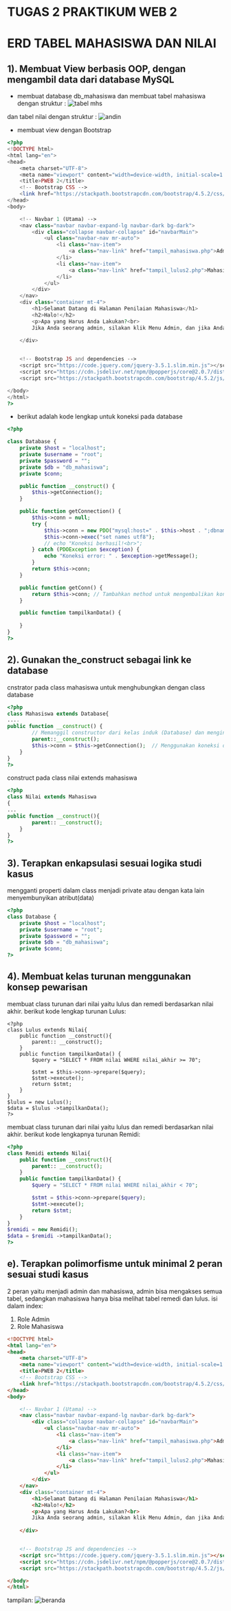 # TUGAS 2 PRAKTIKUM WEB 2
# ERD TABEL MAHASISWA DAN NILAI
## 1). Membuat View berbasis OOP, dengan mengambil data dari database MySQL

- membuat database db_mahasiswa dan membuat tabel mahasiswa dengan struktur :
![tabel mhs](https://github.com/user-attachments/assets/8afa624c-9c8c-4c79-91ca-0a00b27d64ec)

dan tabel nilai dengan struktur :
![andin](https://github.com/user-attachments/assets/efd58f1f-00e6-44c6-b397-85275b2799d5)

- membuat view dengan Bootstrap
```php
<?php
<!DOCTYPE html>
<html lang="en">
<head>
    <meta charset="UTF-8">
    <meta name="viewport" content="width=device-width, initial-scale=1.0">
    <title>PWEB 2</title>
    <!-- Bootstrap CSS -->
    <link href="https://stackpath.bootstrapcdn.com/bootstrap/4.5.2/css/bootstrap.min.css" rel="stylesheet">
</head>
<body>

    <!-- Navbar 1 (Utama) -->
    <nav class="navbar navbar-expand-lg navbar-dark bg-dark">
        <div class="collapse navbar-collapse" id="navbarMain">
            <ul class="navbar-nav mr-auto">
                <li class="nav-item">
                    <a class="nav-link" href="tampil_mahasiswa.php">Admin<span class="sr-only">(current)</span></a>
                </li>
                <li class="nav-item">
                    <a class="nav-link" href="tampil_lulus2.php">Mahasiswa</a>
                </li>
            </ul>
        </div>
    </nav>
    <div class="container mt-4">
        <h1>Selamat Datang di Halaman Penilaian Mahasiswa</h1>
        <h2>Halo!</h2>
        <p>Apa yang Harus Anda Lakukan?<br>
        Jika Anda seorang admin, silakan klik Menu Admin, dan jika Anda seorang mahasiswa, silakan klik Mahasiswa.</p>
        
    </div>


    <!-- Bootstrap JS and dependencies -->
    <script src="https://code.jquery.com/jquery-3.5.1.slim.min.js"></script>
    <script src="https://cdn.jsdelivr.net/npm/@popperjs/core@2.0.7/dist/umd/popper.min.js"></script>
    <script src="https://stackpath.bootstrapcdn.com/bootstrap/4.5.2/js/bootstrap.min.js"></script>

</body>
</html>
?>
```

- berikut adalah kode lengkap untuk koneksi pada database
```php
<?php

class Database {
    private $host = "localhost";
    private $username = "root";
    private $password = "";
    private $db = "db_mahasiswa";
    private $conn; 

    public function __construct() {
        $this->getConnection();
    }

    public function getConnection() {
        $this->conn = null;
        try {
            $this->conn = new PDO("mysql:host=" . $this->host . ";dbname=" . $this->db, $this->username, $this->password);
            $this->conn->exec("set names utf8");
            // echo "Koneksi berhasil!<br>";
        } catch (PDOException $exception) {
            echo "Koneksi error: " . $exception->getMessage();
        }
        return $this->conn;
    }

    public function getConn() {
        return $this->conn; // Tambahkan method untuk mengembalikan koneksi
    }

    public function tampilkanData() {
        
    }
}
?>
```

## 2). Gunakan the_construct sebagai link ke database 
cnstrator pada class mahasiswa untuk menghubungkan dengan class database
```php
<?php
class Mahasiswa extends Database{
....
public function __construct() {
        // Memanggil constructor dari kelas induk (Database) dan menginisialisasi koneksi
        parent::__construct();
        $this->conn = $this->getConnection();  // Menggunakan koneksi dari parent class
    }
}
?>
```
construct pada class nilai extends mahasiswa
```php
<?php
class Nilai extends Mahasiswa
{
...
public function __construct(){
        parent:: __construct();
    }
}
?>
```

## 3). Terapkan enkapsulasi sesuai logika studi kasus 
mengganti properti dalam class menjadi private atau dengan kata lain menyembunyikan atribut(data) 
```php
<?php
class Database {
    private $host = "localhost";
    private $username = "root";
    private $password = "";
    private $db = "db_mahasiswa";
    private $conn;
?>
```

## 4). Membuat kelas turunan menggunakan konsep pewarisan 
membuat class turunan dari nilai yaitu lulus dan remedi berdasarkan nilai akhir. berikut kode lengkap turunan Lulus:
```
<?php
class Lulus extends Nilai{
    public function __construct(){
        parent:: __construct();
    }
    public function tampilkanData() {
        $query = "SELECT * FROM nilai WHERE nilai_akhir >= 70";

        $stmt = $this->conn->prepare($query);
        $stmt->execute();
        return $stmt;
    }
}
$lulus = new Lulus();
$data = $lulus ->tampilkanData();
?>
```
membuat class turunan dari nilai yaitu lulus dan remedi berdasarkan nilai akhir. berikut kode lengkapnya turunan Remidi:
```php
<?php
class Remidi extends Nilai{
    public function __construct(){
        parent:: __construct();
    }
    public function tampilkanData() {
        $query = "SELECT * FROM nilai WHERE nilai_akhir < 70";

        $stmt = $this->conn->prepare($query);
        $stmt->execute();
        return $stmt;
    }
}
$remidi = new Remidi();
$data = $remidi ->tampilkanData();
?>
```
## e). Terapkan polimorfisme untuk minimal 2 peran sesuai studi kasus

2 peran yaitu menjadi admin dan mahasiswa, admin bisa mengakses semua tabel, sedangkan mahasiswa hanya bisa melihat tabel remedi dan lulus. isi dalam index:
1. Role Admin
2. Role Mahasiswa
```html
<!DOCTYPE html>
<html lang="en">
<head>
    <meta charset="UTF-8">
    <meta name="viewport" content="width=device-width, initial-scale=1.0">
    <title>PWEB 2</title>
    <!-- Bootstrap CSS -->
    <link href="https://stackpath.bootstrapcdn.com/bootstrap/4.5.2/css/bootstrap.min.css" rel="stylesheet">
</head>
<body>

    <!-- Navbar 1 (Utama) -->
    <nav class="navbar navbar-expand-lg navbar-dark bg-dark">
        <div class="collapse navbar-collapse" id="navbarMain">
            <ul class="navbar-nav mr-auto">
                <li class="nav-item">
                    <a class="nav-link" href="tampil_mahasiswa.php">Admin<span class="sr-only">(current)</span></a>
                </li>
                <li class="nav-item">
                    <a class="nav-link" href="tampil_lulus2.php">Mahasiswa</a>
                </li>
            </ul>
        </div>
    </nav>
    <div class="container mt-4">
        <h1>Selamat Datang di Halaman Penilaian Mahasiswa</h1>
        <h2>Halo!</h2>
        <p>Apa yang Harus Anda Lakukan?<br>
        Jika Anda seorang admin, silakan klik Menu Admin, dan jika Anda seorang mahasiswa, silakan klik Mahasiswa.</p>
        
    </div>


    <!-- Bootstrap JS and dependencies -->
    <script src="https://code.jquery.com/jquery-3.5.1.slim.min.js"></script>
    <script src="https://cdn.jsdelivr.net/npm/@popperjs/core@2.0.7/dist/umd/popper.min.js"></script>
    <script src="https://stackpath.bootstrapcdn.com/bootstrap/4.5.2/js/bootstrap.min.js"></script>

</body>
</html>
```
tampilan:
![beranda](https://github.com/user-attachments/assets/1361e7e6-3599-4a89-99d7-cd3ec92b95a4)

